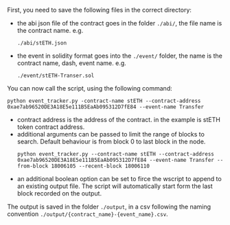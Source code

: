 First, you need to save the following files in the correct directory:
- the abi json file of the contract goes in the folder `./abi/`, the file name is the contract name. 
    e.g.
    ```
    ./abi/stETH.json
    ```
- the event in solidity format goes into the `./event/` folder, the name is the contract name, dash, event name.
    e.g.
    ```
    ./event/stETH-Transer.sol
    ```

You can now call the script, using the following command:
```
python event_tracker.py -contract-name stETH --contract-address 0xae7ab96520DE3A18E5e111B5EaAb095312D7fE84 --event-name Transfer
```
- contract address is the address of the contract. in the example is stETH token contract address.
- additional arguments can be passed to limit the range of blocks to search. Default behaviour is from block 0 to last block in the node.
    ```
    python event_tracker.py --contract-name stETH --contract-address 0xae7ab96520DE3A18E5e111B5EaAb095312D7fE84 --event-name Transfer --from-block 18006105 --recent-block 18006110
    ```
- an additional boolean option can be set to firce the wscript to append to an existing output file. The script will automatically start form the last block recorded on the output.

The output is saved in the folder `./output`, in a csv following the naming convention `./output/{contract_name}-{event_name}.csv`.